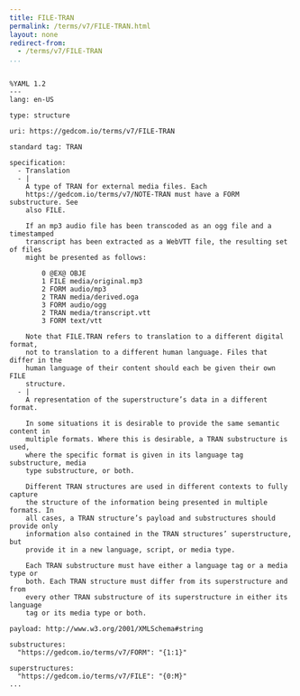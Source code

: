 ```yaml
---
title: FILE-TRAN
permalink: /terms/v7/FILE-TRAN.html
layout: none
redirect-from:
  - /terms/v7/FILE-TRAN
...
```


```

%YAML 1.2
---
lang: en-US

type: structure

uri: https://gedcom.io/terms/v7/FILE-TRAN

standard tag: TRAN

specification:
  - Translation
  - |
    A type of TRAN for external media files. Each
    https://gedcom.io/terms/v7/NOTE-TRAN must have a FORM substructure. See
    also FILE.
    
    If an mp3 audio file has been transcoded as an ogg file and a timestamped
    transcript has been extracted as a WebVTT file, the resulting set of files
    might be presented as follows:
    
        0 @EX@ OBJE
        1 FILE media/original.mp3
        2 FORM audio/mp3
        2 TRAN media/derived.oga
        3 FORM audio/ogg
        2 TRAN media/transcript.vtt
        3 FORM text/vtt
    
    Note that FILE.TRAN refers to translation to a different digital format,
    not to translation to a different human language. Files that differ in the
    human language of their content should each be given their own FILE
    structure.
  - |
    A representation of the superstructure’s data in a different format.
    
    In some situations it is desirable to provide the same semantic content in
    multiple formats. Where this is desirable, a TRAN substructure is used,
    where the specific format is given in its language tag substructure, media
    type substructure, or both.
    
    Different TRAN structures are used in different contexts to fully capture
    the structure of the information being presented in multiple formats. In
    all cases, a TRAN structure’s payload and substructures should provide only
    information also contained in the TRAN structures’ superstructure, but
    provide it in a new language, script, or media type.
    
    Each TRAN substructure must have either a language tag or a media type or
    both. Each TRAN structure must differ from its superstructure and from
    every other TRAN substructure of its superstructure in either its language
    tag or its media type or both.

payload: http://www.w3.org/2001/XMLSchema#string

substructures:
  "https://gedcom.io/terms/v7/FORM": "{1:1}"

superstructures:
  "https://gedcom.io/terms/v7/FILE": "{0:M}"
...

```
